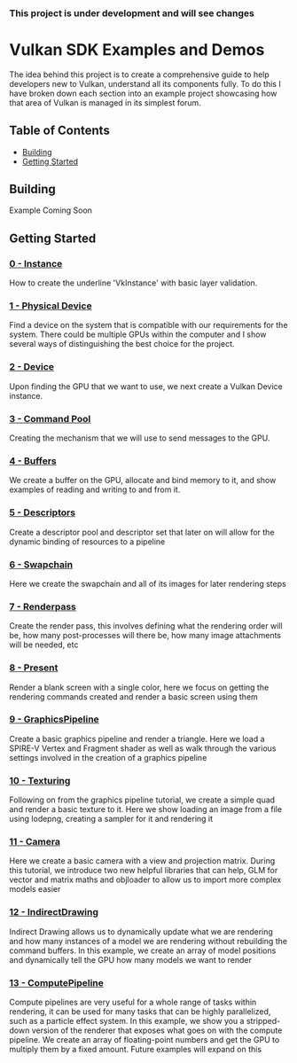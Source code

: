 ### This project is under development and will see changes

# Vulkan SDK Examples and Demos
The idea behind this project is to create a comprehensive guide to help developers new to Vulkan, understand all its components fully. To do this I have broken down each section into an example project showcasing how that area of Vulkan is managed in its simplest forum.

## Table of Contents
+ [Building](#Building)
+ [Getting Started](#GettingStarted)



## <a name="Building"></a> Building
Example Coming Soon

## <a name="GettingStarted"></a> Getting Started

### [0 - Instance](0-Instance/)
How to create the underline 'VkInstance' with basic layer validation. 

### [1 - Physical Device](1-PhysicalDevice/)
Find a device on the system that is compatible with our requirements for the system. There could be multiple GPUs within the computer and I show several ways of distinguishing the best choice for the project.

### [2 - Device](2-Device/)
Upon finding the GPU that we want to use, we next create a Vulkan Device instance.

### [3 - Command Pool](3-CommandPools/)
Creating the mechanism that we will use to send messages to the GPU.

### [4 - Buffers](4-Buffers/)
We create a buffer on the GPU, allocate and bind memory to it, and show examples of reading and writing to and from it.

### [5 - Descriptors](5-Descriptors/)
Create a descriptor pool and descriptor set that later on will allow for the dynamic binding of resources to a pipeline

### [6 - Swapchain](6-Swapchain/)
Here we create the swapchain and all of its images for later rendering steps

### [7 - Renderpass](7-Renderpass/)
Create the render pass, this involves defining what the rendering order will be, how many post-processes will there be, how many image attachments will be needed, etc

### [8 - Present](8-Present/)
Render a blank screen with a single color, here we focus on getting the rendering commands created and render a basic screen using them

### [9 - GraphicsPipeline](9-GraphicsPipeline/)
Create a basic graphics pipeline and render a triangle. Here we load a SPIRE-V Vertex and Fragment shader as well as walk through the various settings involved in the creation of a graphics pipeline

### [10 - Texturing](10-Texturing/)
Following on from the graphics pipeline tutorial, we create a simple quad and render a basic texture to it. Here we show loading an image from a file using lodepng, creating a sampler for it and rendering it

### [11 - Camera](11-Camera/)
Here we create a basic camera with a view and projection matrix. During this tutorial, we introduce two new helpful libraries that can help, GLM for vector and matrix maths and objloader to allow us to import more complex models easier

### [12 - IndirectDrawing](12-IndirectDrawing/)
Indirect Drawing allows us to dynamically update what we are rendering and how many instances of a model we are rendering without rebuilding the command buffers. In this example, we create an array of model positions and dynamically tell the GPU how many models we want to render

### [13 - ComputePipeline](13-ComputePipeline/)
Compute pipelines are very useful for a whole range of tasks within rendering, it can be used for many tasks that can be highly parallelized, such as a particle effect system. In this example, we show you a stripped-down version of the renderer that exposes what goes on with the compute pipeline. We create an array of floating-point numbers and get the GPU to multiply them by a fixed amount. Future examples will expand on this